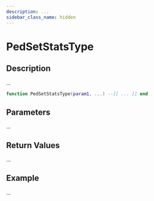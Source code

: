 ```yaml
---
description: ...
sidebar_class_name: hidden
---
```


# PedSetStatsType

## Description

...

```lua
function PedSetStatsType(param1, ...) --[[ ... ]] end
```

## Parameters

...

## Return Values

...

## Example

...

